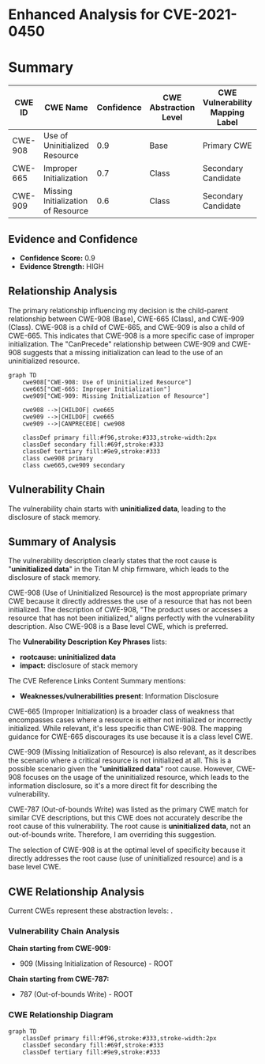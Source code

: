 # Enhanced Analysis for CVE-2021-0450

# Summary
| CWE ID  | CWE Name                     | Confidence | CWE Abstraction Level | CWE Vulnerability Mapping Label | CWE-Vulnerability Mapping Notes |
|---------|------------------------------|------------|-----------------------|---------------------------------|---------------------------------|
| CWE-908 | Use of Uninitialized Resource | 0.9        | Base                  | Primary CWE                     | Allowed                         |
| CWE-665 | Improper Initialization      | 0.7        | Class                 | Secondary Candidate           | Discouraged                     |
| CWE-909 | Missing Initialization of Resource | 0.6        | Class                 | Secondary Candidate           | Allowed-with-Review             |

## Evidence and Confidence

*   **Confidence Score:** 0.9
*   **Evidence Strength:** HIGH

## Relationship Analysis
The primary relationship influencing my decision is the child-parent relationship between CWE-908 (Base), CWE-665 (Class), and CWE-909 (Class). CWE-908 is a child of CWE-665, and CWE-909 is also a child of CWE-665. This indicates that CWE-908 is a more specific case of improper initialization. The "CanPrecede" relationship between CWE-909 and CWE-908 suggests that a missing initialization can lead to the use of an uninitialized resource.

```mermaid
graph TD
    cwe908["CWE-908: Use of Uninitialized Resource"]
    cwe665["CWE-665: Improper Initialization"]
    cwe909["CWE-909: Missing Initialization of Resource"]

    cwe908 -->|CHILDOF| cwe665
    cwe909 -->|CHILDOF| cwe665
    cwe909 -->|CANPRECEDE| cwe908

    classDef primary fill:#f96,stroke:#333,stroke-width:2px
    classDef secondary fill:#69f,stroke:#333
    classDef tertiary fill:#9e9,stroke:#333
    class cwe908 primary
    class cwe665,cwe909 secondary
```

## Vulnerability Chain
The vulnerability chain starts with **uninitialized data**, leading to the disclosure of stack memory.

## Summary of Analysis
The vulnerability description clearly states that the root cause is "**uninitialized data**" in the Titan M chip firmware, which leads to the disclosure of stack memory.

CWE-908 (Use of Uninitialized Resource) is the most appropriate primary CWE because it directly addresses the use of a resource that has not been initialized. The description of CWE-908, "The product uses or accesses a resource that has not been initialized," aligns perfectly with the vulnerability description. Also CWE-908 is a Base level CWE, which is preferred.

The **Vulnerability Description Key Phrases** lists:
- **rootcause:** **uninitialized data**
- **impact:** disclosure of stack memory

The CVE Reference Links Content Summary mentions:
- **Weaknesses/vulnerabilities present**: Information Disclosure

CWE-665 (Improper Initialization) is a broader class of weakness that encompasses cases where a resource is either not initialized or incorrectly initialized. While relevant, it's less specific than CWE-908. The mapping guidance for CWE-665 discourages its use because it is a class level CWE.

CWE-909 (Missing Initialization of Resource) is also relevant, as it describes the scenario where a critical resource is not initialized at all. This is a possible scenario given the "**uninitialized data**" root cause. However, CWE-908 focuses on the usage of the uninitialized resource, which leads to the information disclosure, so it's a more direct fit for describing the vulnerability.

CWE-787 (Out-of-bounds Write) was listed as the primary CWE match for similar CVE descriptions, but this CWE does not accurately describe the root cause of this vulnerability. The root cause is **uninitialized data**, not an out-of-bounds write. Therefore, I am overriding this suggestion.

The selection of CWE-908 is at the optimal level of specificity because it directly addresses the root cause (use of uninitialized resource) and is a base level CWE.


## CWE Relationship Analysis

Current CWEs represent these abstraction levels: .


### Vulnerability Chain Analysis

**Chain starting from CWE-909:**
- 909 (Missing Initialization of Resource) - ROOT


**Chain starting from CWE-787:**
- 787 (Out-of-bounds Write) - ROOT



### CWE Relationship Diagram

```mermaid
graph TD
    classDef primary fill:#f96,stroke:#333,stroke-width:2px
    classDef secondary fill:#69f,stroke:#333
    classDef tertiary fill:#9e9,stroke:#333
```
